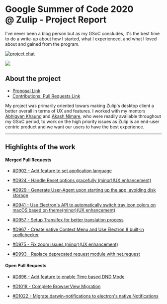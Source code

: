 # Google Summer of Code 2020 @ Zulip - Project Report

I've never been a blog person but as my GSoC concludes, it's the best time to do a write-up about how I started, what I experienced, and what I loved about and gained from the program.

[![project chat](https://img.shields.io/badge/zulip-join_chat-brightgreen.svg)](https://chat.zulip.org)

<img src="https://i.imgur.com/BRMm7yn.png"/>


## About the project
* [Proposal Link](https://docs.google.com/document/d/11sXx6OWPosq0IAuREJpw_RTNSvCzNfuFF2KldbvnBh0/edit?usp=sharing)
* [Contributions: Pull Requests Link](https://github.com/zulip/zulip-desktop/pulls/manavmehta)

My project was primarily oriented towars making Zulip's desktop client a better overall in terms of UX and features.
I worked with my mentors [Abhigyan Khaund](github.com/abhigyank) and [Akash Nimare](github.com/akashnimare), who were readily available throughout my GSoC period,
to work on the high priority issues as Zulip is an end-user centric product and we want our users to have the best experience.
___

## Highlights of the work

#### Merged Pull Requests
* [#D902 - Add feature to set application language](https://github.com/zulip/zulip-desktop/pull/902)

* [#D924 - Handle Reset options gracefully (minor)(UX enhancement)](https://github.com/zulip/zulip-desktop/pull/924)

* [#D929 - Generate User-Agent upon starting up the app, avoiding disk storage](https://github.com/zulip/zulip-desktop/pull/929)

* [#D941 - Use Electron's API to automatically switch tray icon colors on macOS based on theme(minor)(UX enhancement)](https://github.com/zulip/zulip-desktop/pull/941)

* [#D957 - Setup Transifex for better translation process](https://github.com/zulip/zulip-desktop/pull/957)

* [#D967 - Create native Context Menu and Use Electron 8 built-in spellchecker](https://github.com/zulip/zulip-desktop/pull/967)

* [#D975 - Fix zoom issues (minor)(UX enhancement)](https://github.com/zulip/zulip-desktop/pull/975)

* [#D993 - Replace deprecated request module with net.request](https://github.com/zulip/zulip-desktop/pull/993)

#### Open Pull Requests
* [#D896 - Add feature to enable Time based DND Mode](https://github.com/zulip/zulip-desktop/pull/896)

* [#D1018 - Complete BrowserView Migration](https://github.com/zulip/zulip-desktop/pull/1018)

* [#D1022 - Migrate darwin-notifications to electron's native Notifications](https://github.com/zulip/zulip-desktop/pull/1022)

